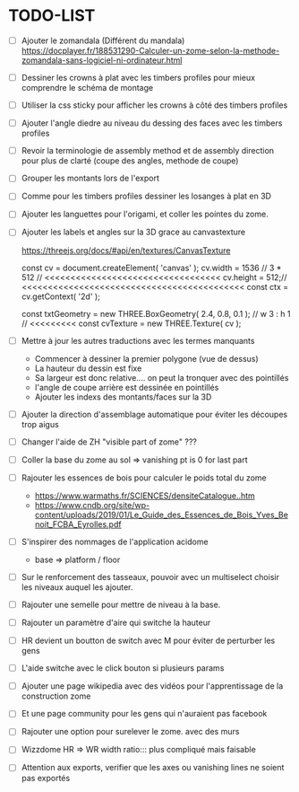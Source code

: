# TODO-LIST

* [ ] Ajouter le zomandala (Différent du mandala)
  https://docplayer.fr/188531290-Calculer-un-zome-selon-la-methode-zomandala-sans-logiciel-ni-ordinateur.html
  
* [ ] Dessiner les crowns à plat avec les timbers profiles pour mieux comprendre le schéma de montage

* [ ] Utiliser la css sticky pour afficher les crowns à côté des timbers profiles

* [ ] Ajouter l'angle diedre au niveau du dessing des faces avec les timbers profiles

* [ ] Revoir la terminologie de assembly method et de assembly direction pour plus de clarté (coupe des angles, methode de coupe)

* [ ] Grouper les montants lors de l'export
  
* [ ] Comme pour les timbers profiles dessiner les losanges à plat en 3D

* [ ] Ajouter les languettes pour l'origami, et coller les pointes du zome.

* [ ] Ajouter les labels et angles sur la 3D grace au canvastexture

  https://threejs.org/docs/#api/en/textures/CanvasTexture
  
  const cv = document.createElement( 'canvas' );
  cv.width = 1536 //  3 * 512   // <<<<<<<<<<<<<<<<<<<<<<<<<<<<<<<<<<
  cv.height = 512;// <<<<<<<<<<<<<<<<<<<<<<<<<<<<<<<<<<<<<<<<<<<
  const ctx = cv.getContext( '2d' );
  
  const txtGeometry = new THREE.BoxGeometry( 2.4, 0.8, 0.1 ); // w 3 : h 1 // <<<<<<<<<
  const cvTexture = new THREE.Texture( cv );

* [ ] Mettre à jour les autres traductions avec les termes manquants

  * Commencer à dessiner la premier polygone (vue de dessus)
  * La hauteur du dessin est fixe
  * Sa largeur est donc relative.... on peut la tronquer avec des pointillés
  * l'angle de coupe arrière est dessinée en pointillés
  * Ajouter les indexs des montants/faces sur la 3D
  
* [ ] Ajouter la direction d'assemblage automatique pour éviter les découpes trop aigus
  
* [ ] Changer l'aide de ZH "visible part  of zome" ???  

* [ ] Coller la base du zome au sol => vanishing pt is 0 for last part
  
* [ ] Rajouter les essences de bois pour calculer le poids total du zome
  
  * https://www.warmaths.fr/SCIENCES/densiteCatalogue..htm
  * https://www.cndb.org/site/wp-content/uploads/2019/01/Le_Guide_des_Essences_de_Bois_Yves_Benoit_FCBA_Eyrolles.pdf


* [ ] S'inspirer des nommages de l'application acidome 
  
  * base => platform / floor

* [ ] Sur le renforcement des tasseaux,
  pouvoir avec un multiselect choisir les niveaux auquel les ajouter.

* [ ] Rajouter une semelle pour mettre de niveau à la base.

* [ ] Rajouter un paramètre d'aire qui switche la hauteur

* [ ] HR devient un boutton de switch avec M pour éviter de perturber les gens

* [ ] L'aide switche avec le click bouton si plusieurs params

* [ ] Ajouter une page wikipedia avec des vidéos pour l'apprentissage de la construction zome

* [ ] Et une page community pour les gens qui n'auraient pas facebook

* [ ] Rajouter une option pour surelever le zome. avec des murs

* [ ] Wizzdome HR => WR width ratio::: plus compliqué mais faisable

* [ ] Attention aux exports, verifier que les axes ou vanishing lines ne soient pas exportés
